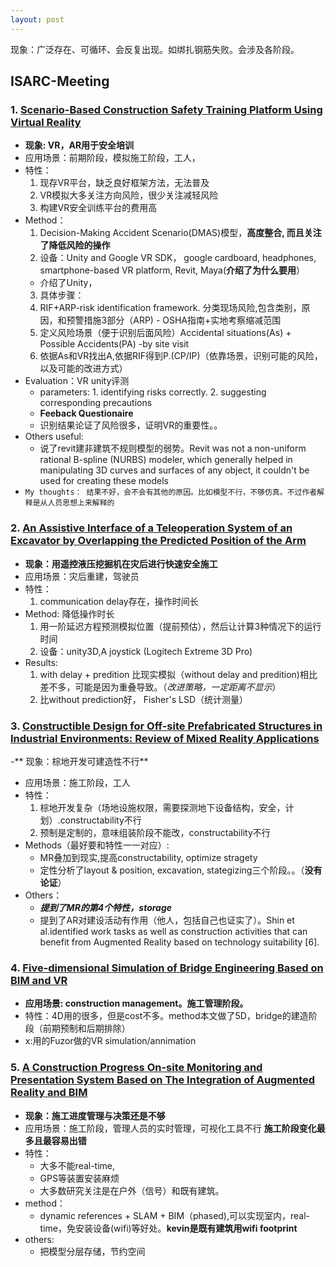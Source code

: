 ```yaml
---
layout: post
---
```

现象：广泛存在、可循环、会反复出现。如绑扎钢筋失败。会涉及各阶段。
## ISARC-Meeting
### 1. [Scenario-Based Construction Safety Training Platform Using Virtual Reality](https://www.iaarc.org/publications/fulltext/ISARC_2020_Paper_379.pdf)
  - **现象: VR，AR用于安全培训**
  - 应用场景：前期阶段，模拟施工阶段，工人，
  - 特性： 
    1. 现存VR平台，缺乏良好框架方法，无法普及
    2. VR模拟大多关注方向风险，很少关注减轻风险
    3. 构建VR安全训练平台的费用高
  - Method：
    1. Decision-Making Accident Scenario(DMAS)模型，**高度整合, 而且关注了降低风险的操作**
    2. 设备：Unity and Google VR SDK， google cardboard, headphones, smartphone-based VR platform, Revit, Maya(**介绍了为什么要用**）
      - 介绍了Unity，
    3. 具体步骤：
      1. RIF+ARP-risk identification framework. 分类现场风险,包含类别，原因，和预警措施3部分（ARP)
        - OSHA指南+实地考察缩减范围
      2. 定义风险场景（便于识别后面风险）Accidental situations(As) + Possible Accidents(PA) -by site visit
      3. 依据As和VR找出A,依据RIF得到P.(CP/IP)（依靠场景，识别可能的风险，以及可能的改进方式）
  - Evaluation：VR unity评测
    - parameters: 1. identifying risks correctly. 2. suggesting corresponding precautions
    - **Feeback Questionaire**
    - 识别结果论证了风险很多，证明VR的重要性。。
  - Others useful: 
    - 说了revit建非建筑不规则模型的弱势。Revit was not a non-uniform rational B-spline (NURBS) modeler, which generally helped in manipulating 3D curves and surfaces of any object, it couldn't be used for creating these models
  - `My thoughts： 结果不好，会不会有其他的原因。比如模型不行，不够仿真。不过作者解释是从人员思想上来解释的`
  
### 2. [An Assistive Interface of a Teleoperation System of an Excavator by Overlapping the Predicted Position of the Arm](https://www.iaarc.org/publications/fulltext/ISARC_2020_Paper_97.pdf)
  - **现象：用遥控液压挖掘机在灾后进行快速安全施工**
  - 应用场景：灾后重建，驾驶员
  - 特性：
    1. communication delay存在，操作时间长
  - Method: 降低操作时长
    1. 用一阶延迟方程预测模拟位置（提前预估），然后让计算3种情况下的运行时间
    2. 设备：unity3D,A joystick (Logitech Extreme 3D Pro)
  - Results:
    1. with delay + predition 比现实模拟（without delay and predition)相比差不多，可能是因为重叠导致。（*改进策略，一定距离不显示*）
    2. 比without prediction好， Fisher's LSD（统计测量）
### 3. [Constructible Design for Off-site Prefabricated Structures in Industrial Environments: Review of Mixed Reality Applications](https://www.iaarc.org/publications/fulltext/ISARC_2020_Paper_127.pdf)
  -** 现象：棕地开发可建造性不行**
  - 应用场景：施工阶段，工人
  - 特性： 
    1. 棕地开发复杂（场地设施权限，需要探测地下设备结构，安全，计划）.constructability不行
    2. 预制是定制的，意味组装阶段不能改，constructability不行
  - Methods（最好要和特性一一对应）: 
    - MR叠加到现实,提高constructability, optimize stragety
    - 定性分析了layout & position, excavation, stategizing三个阶段。。（**没有论证**）
  - Others：
    - ***提到了MR的第4个特性，storage***
    - 提到了AR对建设活动有作用（他人，包括自己也证实了）。Shin et al.identified work tasks as well as construction activities that can benefit from Augmented Reality based on technology suitability [6].

### 4. [Five-dimensional Simulation of Bridge Engineering Based on BIM and VR](https://www.iaarc.org/publications/fulltext/ISARC_2020_Paper_14.pdf)
  - **应用场景: construction management。施工管理阶段。**
  - 特性：4D用的很多，但是cost不多。method本文做了5D，bridge的建造阶段（前期预制和后期排除）
  - x:用的Fuzor做的VR simulation/annimation
### 5. [A Construction Progress On-site Monitoring and Presentation System Based on The Integration of Augmented Reality and BIM](https://www.iaarc.org/publications/fulltext/ISARC_2020_Paper_41.pdf)
  - **现象：施工进度管理与决策还是不够**
  - 应用场景：施工阶段，管理人员的实时管理，可视化工具不行 **施工阶段变化最多且最容易出错**
  - 特性：
    - 大多不能real-time,
    - GPS等装置安装麻烦
    - 大多数研究关注是在户外（信号）和既有建筑。
  - method：
    - dynamic references + SLAM + BIM（phased),可以实现室内，real-time，免安装设备(wifi)等好处。**kevin是既有建筑用wifi footprint**
  - others:
    - 把模型分层存储，节约空间

